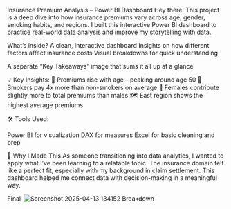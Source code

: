 Insurance Premium Analysis – Power BI Dashboard
Hey there!
This project is a deep dive into how insurance premiums vary across age, gender, smoking habits, and regions. I built this interactive Power BI dashboard to practice real-world data analysis and improve my storytelling with data.

What’s inside?
A clean, interactive dashboard
Insights on how different factors affect insurance costs
Visual breakdowns for quick understanding

A separate “Key Takeaways” image that sums it all up at a glance


💡 Key Insights:
🔺 Premiums rise with age – peaking around age 50
🚬 Smokers pay 4x more than non-smokers on average
👩 Females contribute slightly more to total premiums than males
🗺️ East region shows the highest average premiums

🛠 Tools Used:

Power BI for visualization
DAX for measures
Excel for basic cleaning and prep

🤝 Why I Made This
As someone transitioning into data analytics, I wanted to apply what I’ve been learning to a relatable topic. The insurance domain felt like a perfect fit, especially with my background in claim settlement. This dashboard helped me connect data with decision-making in a meaningful way.

Final-![Screenshot 2025-04-13 134152](https://github.com/user-attachments/assets/16fe6ce8-9cfa-43bd-ad16-beafc2fea31f)
Breakdown-




